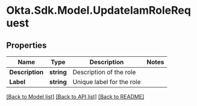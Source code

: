 # Okta.Sdk.Model.UpdateIamRoleRequest

## Properties

Name | Type | Description | Notes
------------ | ------------- | ------------- | -------------
**Description** | **string** | Description of the role | 
**Label** | **string** | Unique label for the role | 

[[Back to Model list]](../README.md#documentation-for-models) [[Back to API list]](../README.md#documentation-for-api-endpoints) [[Back to README]](../README.md)

